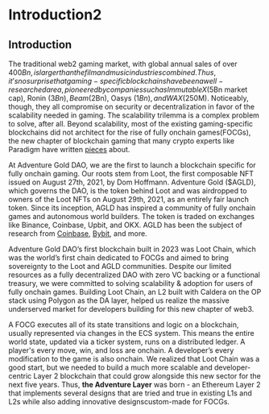 # Introduction2

## Introduction

The traditional web2 gaming market, with global annual sales of over $400Bn, is larger than the film and music industries combined. Thus, it’s no surprise that gaming-specific blockchains have been a well-researched area, pioneered by companies such as ImmutableX ($5Bn market cap), Ronin ($3Bn), Beam ($2Bn), Oasys ($1Bn), and WAX ($250M). Noticeably, though, they all compromise on security or decentralization in favor of the scalability needed in gaming. The scalability trilemma is a complex problem to solve, after all. Beyond scalability, most of the existing gaming-specific blockchains did not architect for the rise of fully onchain games(FOCGs), the new chapter of blockchain gaming that many crypto experts like Paradigm have written [pieces](https://www.paradigm.xyz/2023/08/onchain-games) about.

At Adventure Gold DAO, we are the first to launch a blockchain specific for fully onchain gaming. Our roots stem from Loot, the first composable NFT issued on August 27th, 2021, by Dom Hoffmann. Adventure Gold ($AGLD), which governs the DAO, is the token behind Loot and was airdropped to owners of the Loot NFTs on August 29th, 2021, as an entirely fair launch token. Since its inception, AGLD has inspired a community of fully onchain games and autonomous world builders. The token is traded on exchanges like Binance, Coinbase, Upbit, and OKX. AGLD has been the subject of research from [Coinbase](https://www.coinbase.com/en-sg/learn/market-updates/around-the-block-issue-17), [Bybit](https://learn.bybit.com/altcoins/what-is-adventure-gold-agld-loot-nft-project/), and more.

Adventure Gold DAO’s first blockchain built in 2023 was Loot Chain, which was the world’s first chain dedicated to FOCGs and aimed to bring sovereignty to the Loot and AGLD communities. Despite our limited resources as a fully decentralized DAO with zero VC backing or a functional treasury, we were committed to solving scalability & adoption for users of fully onchain games. Building Loot Chain, an L2 built with Caldera on the OP stack using Polygon as the DA layer, helped us realize the massive underserved market for developers building for this new chapter of web3.&#x20;

A FOCG executes all of its state transitions and logic on a blockchain, usually represented via changes in the ECS system. This means the entire world state, updated via a ticker system, runs on a distributed ledger. A player's every move, win, and loss are onchain. A developer’s every modification to the game is also onchain. We realized that Loot Chain was a good start, but we needed to build a much more scalable and developer-centric Layer 2 blockchain that could grow alongside this new sector for the next five years. Thus, **the Adventure Layer** was born - an Ethereum Layer 2 that implements several designs that are tried and true in existing L1s and L2s while also adding innovative designscustom-made for FOCGs.&#x20;
